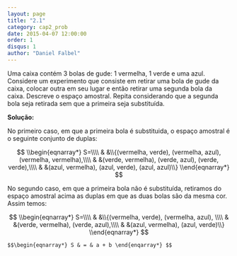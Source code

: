 ```yaml
---
layout: page
title: "2.1"
category: cap2_prob
date: 2015-04-07 12:00:00
order: 1
disqus: 1
author: "Daniel Falbel"
---
```


Uma caixa contém 3 bolas de gude: 1 vermelha, 1 verde e uma azul. Considere um experimento que consiste em retirar uma bola de gude da caixa, colocar outra em seu lugar e então retirar uma segunda bola da caixa. Descreve o espaço amostral. Repita considerando que a segunda bola seja retirada sem que a primeira seja substituída.

**Solução:**

No primeiro caso, em que a primeira bola é substituida, o espaço amostral é o seguinte conjunto de duplas:

$$
\\begin{eqnarray*}
S=\\\\
& &\\{(vermelha, verde), (vermelha, azul), (vermelha, vermelha),\\\\
& &(verde, vermelha), (verde, azul), (verde, verde),\\\\
& &(azul, vermelha), (azul, verde), (azul, azul)\\}
\\end{eqnarray*}
$$

No segundo caso, em que a primeira bola não é substituída, retiramos do espaço amostral acima as duplas em que as duas bolas são da mesma cor. Assim temos:

$$
\\begin{eqnarray*}
S=\\\\
& &\\{(vermelha, verde), (vermelha, azul), \\\\
& &(verde, vermelha), (verde, azul),\\\\
& &(azul, vermelha), (azul, verde)\\}
\\end{eqnarray*}
$$

`$$\begin{eqnarray*}
S & = & a + b
\end{enqarray*}
$$`